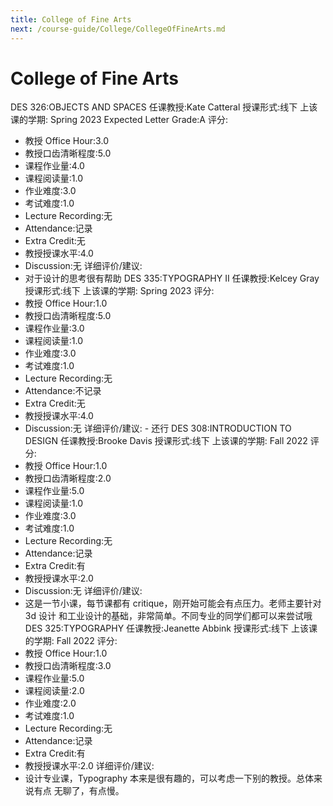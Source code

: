 ```yaml
---
title: College of Fine Arts
next: /course-guide/College/CollegeOfFineArts.md
---
```


# College of Fine Arts

DES 326:OBJECTS AND SPACES
任课教授:Kate Catteral 授课形式:线下 上该课的学期: Spring 2023 Expected Letter Grade:A
评分:

- 教授 Office Hour:3.0
- 教授口齿清晰程度:5.0
- 课程作业量:4.0
- 课程阅读量:1.0
- 作业难度:3.0
- 考试难度:1.0
- Lecture Recording:无
- Attendance:记录
- Extra Credit:无
- 教授授课水平:4.0
- Discussion:无
  详细评价/建议:
- 对于设计的思考很有帮助
  DES 335:TYPOGRAPHY II
  任课教授:Kelcey Gray 授课形式:线下 上该课的学期: Spring 2023
  评分:
- 教授 Office Hour:1.0
- 教授口齿清晰程度:5.0
- 课程作业量:3.0
- 课程阅读量:1.0
- 作业难度:3.0
- 考试难度:1.0
- Lecture Recording:无
- Attendance:不记录
- Extra Credit:无
- 教授授课水平:4.0
- Discussion:无
  详细评价/建议: - 还行
  DES 308:INTRODUCTION TO DESIGN
  任课教授:Brooke Davis 授课形式:线下 上该课的学期: Fall 2022
  评分:
- 教授 Office Hour:1.0
- 教授口齿清晰程度:2.0
- 课程作业量:5.0
- 课程阅读量:1.0
- 作业难度:3.0
- 考试难度:1.0
- Lecture Recording:无
- Attendance:记录
- Extra Credit:有
- 教授授课水平:2.0
- Discussion:无
  详细评价/建议:
- 这是一节小课，每节课都有 critique，刚开始可能会有点压力。老师主要针对 3d 设计
  和工业设计的基础，非常简单。不同专业的同学们都可以来尝试哦 DES 325:TYPOGRAPHY
  任课教授:Jeanette Abbink 授课形式:线下 上该课的学期: Fall 2022
  评分:
- 教授 Office Hour:1.0
- 教授口齿清晰程度:3.0
- 课程作业量:5.0
- 课程阅读量:2.0
- 作业难度:2.0
- 考试难度:1.0
- Lecture Recording:无
- Attendance:记录
- Extra Credit:有
- 教授授课水平:2.0
  详细评价/建议:
- 设计专业课，Typography 本来是很有趣的，可以考虑一下别的教授。总体来说有点
  无聊了，有点慢。
